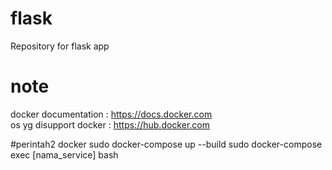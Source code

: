 # flask
Repository for flask app

# note
docker documentation	: https://docs.docker.com <br/>
os yg disupport docker	: https://hub.docker.com

#perintah2 docker 
sudo docker-compose up --build
sudo docker-compose exec [nama_service] bash
